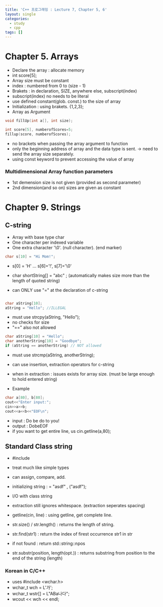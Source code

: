 ```yaml
---
title: 'C++ 프로그래밍 : Lecture 7, Chapter 5, 6'
layout: single
categories:
  - study
  - cpp
tags: []
---
```



# Chapter 5. Arrays

- Declare the array : allocate memory
- int score[5];
- Array size must be constant
- index : numbered from 0 to (size - 1)
- Brakets : in declaration, SIZE, anywhere else, subscript(index)
- subscript(index) no needs to be literal
- use defined constant(glob. const.) to the size of array
- Initialization : using brakets. {1,2,3};
- Array as Argument
```cpp
void fillUp(int a[], int size);

int score[5], numberofScores=5;
fillup(score, numberofScores);
```
- no brackets when passing the array argument to function
- only the beginning address of array and the data type is sent. -> need to send the array size separately.
- using const keyword to prevent accessing the value of array

### Multidimensional Array function parameters

- 1st demension size is not given (provided as second parameter)
- 2nd dimension(and so on) sizes are given as constant

# Chapter 9. Strings

## C-string

- Array with base type char
- One character per indexed variable
- One extra character '\0'. (null character). (end marker)
```cpp
char s[10] = "Hi Mom!";
```
- s[0] = 'H' ... s[6]='!', s[7]='\0'
- char shortString[] = "abc" ; (automatically makes size more than the length of quoted string)

- can ONLY use "=" at the declaration of c-string 
```cpp

char aString[10];
aString = "Hello"; //ILLEGAL
```

- must use strcpy(aString, "Hello");
- no checks for size
- "==" also not allowed

```cpp
char aString[10] = "Hello";
char anotherString[10] = "Goodbye";
if (aString == anotherString) // NOT allowed
```

- must use strcmp(aString, anotherString);

- can use insertion, extraction operators for c-string

- when in extraction : issues exists for array size. (must be large enough to hold entered string)

- Example

```cpp
char a[80], b[80];
cout<<"Enter input:";
cin>>a>>b;
cout<<a<<b<<"EOF\n";
```
- input : Do be do to you!
- output : DobeEOF
- if you want to get entire line, us cin.getline(a,80);

## Standard Class string

- #include <string>
- treat much like simple types
- can assign, compare, add.
- initializing string  : = "asdf" , ("asdf");

- I/O with class string
- extraction still ignores whitespace. (extraction seperates spacing)
- getline(cin, line) : using getline, get complete line.
- str.size() / str.length() : returns the length of string.
- str.find(str1) : return the index of firest occurrence str1 in str
- if not found : return std::string::npos
- str.substr(position, length(opt.)) : returns substring from position to the end of the string (length)

### Korean in C/C++

- uses #include <wchar.h>
- wchar_t wch = L'가';
- wchar_t wstr[] = L"ABa나다";
- wcout << wch << endl;